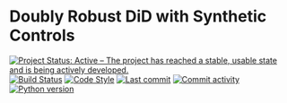 # Doubly Robust DiD with Synthetic Controls

[![Project Status: Active – The project has reached a stable, usable state and is being actively developed.](https://www.repostatus.org/badges/latest/active.svg)](https://www.repostatus.org/#active)
[![Build Status](https://github.com/jordandeklerk/drdidsynth/actions/workflows/ci.yml/badge.svg)](https://github.com/jordandeklerk/drdidsynth/actions/workflows/ci.yml)
[![Code Style](https://img.shields.io/badge/code%20style-black-000000.svg)](https://github.com/ambv/black)
[![Last commit](https://img.shields.io/github/last-commit/jordandeklerk/drdidsynth)](https://github.com/jordandeklerk/drdidsynth/graphs/commit-activity)
[![Commit activity](https://img.shields.io/github/commit-activity/m/jordandeklerk/drdidsynth)](https://github.com/jordandeklerk/drdidsynth/graphs/commit-activity)
[![Python version](https://img.shields.io/badge/3.11%20%7C%203.12%20%7C%203.13-blue?logo=python&logoColor=white)](https://www.python.org/)
